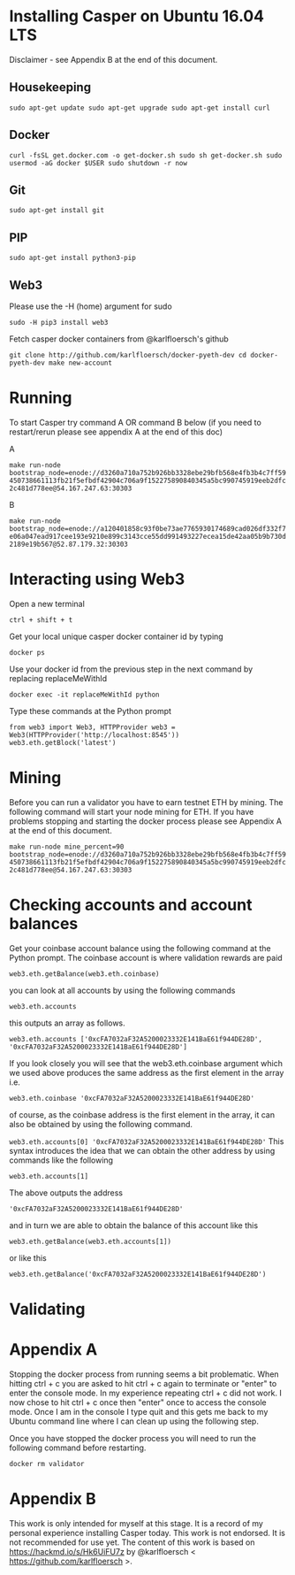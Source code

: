# Installing Casper on Ubuntu 16.04 LTS
Disclaimer - see Appendix B at the end of this document.

## Housekeeping

`
sudo apt-get update
sudo apt-get upgrade
sudo apt-get install curl
`

## Docker

`
curl -fsSL get.docker.com -o get-docker.sh
sudo sh get-docker.sh
sudo usermod -aG docker $USER
sudo shutdown -r now
`

## Git

`
sudo apt-get install git
`
## PIP

`
sudo apt-get install python3-pip
`

## Web3 
Please use the -H (home) argument for sudo

`
sudo -H pip3 install web3
`

Fetch casper docker containers from @karlfloersch's github

`
git clone http://github.com/karlfloersch/docker-pyeth-dev
cd docker-pyeth-dev
make new-account
`

# Running

To start Casper try command A OR command B below (if you need to restart/rerun please see appendix A at the end of this doc)

A

`
make run-node bootstrap_node=enode://d3260a710a752b926bb3328ebe29bfb568e4fb3b4c7ff59450738661113fb21f5efbdf42904c706a9f152275890840345a5bc990745919eeb2dfc2c481d778ee@54.167.247.63:30303
`

B

`
make run-node bootstrap_node=enode://a120401858c93f0be73ae7765930174689cad026df332f7e06a047ead917cee193e9210e899c3143cce55dd991493227ecea15de42aa05b9b730d2189e19b567@52.87.179.32:30303
`

# Interacting using Web3

Open a new terminal 

`
ctrl + shift + t 
`

Get your local unique casper docker container id by typing

`
docker ps
`

Use your docker id from the previous step in the next command by replacing replaceMeWithId

`
docker exec -it replaceMeWithId python
`

Type these commands at the Python prompt

`
from web3 import Web3, HTTPProvider
web3 = Web3(HTTPProvider('http://localhost:8545'))
web3.eth.getBlock('latest')
`

# Mining

Before you can run a validator you have to earn testnet ETH by mining. The following command will start your node mining for ETH. If you have problems stopping and starting the docker process please see Appendix A at the end of this document.

`
make run-node mine_percent=90 bootstrap_node=enode://d3260a710a752b926bb3328ebe29bfb568e4fb3b4c7ff59450738661113fb21f5efbdf42904c706a9f152275890840345a5bc990745919eeb2dfc2c481d778ee@54.167.247.63:30303
`

# Checking accounts and account balances

Get your coinbase account balance using the following command at the Python prompt. The coinbase account is where validation rewards are paid

`
web3.eth.getBalance(web3.eth.coinbase)
`

you can look at all accounts by using the following commands

`
web3.eth.accounts
`

this outputs an array as follows.

`
web3.eth.accounts
['0xcFA7032aF32A5200023332E141BaE61f944DE28D', '0xcFA7032aF32A5200023332E141BaE61f944DE28D']
`

If you look closely you will see that the web3.eth.coinbase argument which we used above produces the same address as the first element in the array i.e.

`
web3.eth.coinbase
'0xcFA7032aF32A5200023332E141BaE61f944DE28D'
`

of course, as the coinbase address is the first element in the array, it can also be obtained by using the following command.

`
web3.eth.accounts[0]
'0xcFA7032aF32A5200023332E141BaE61f944DE28D'
`
This syntax introduces the idea that we can obtain the other address by using commands like the following

`
web3.eth.accounts[1]
`

The above outputs the address

`
'0xcFA7032aF32A5200023332E141BaE61f944DE28D'
`

and in turn we are able to obtain the balance of this account like this

`
web3.eth.getBalance(web3.eth.accounts[1])
`

or like this

`
web3.eth.getBalance('0xcFA7032aF32A5200023332E141BaE61f944DE28D')
`
# Validating


# Appendix A
Stopping the docker process from running seems a bit problematic. When hitting ctrl + c you are asked to hit ctrl + c again to terminate or "enter" to enter the console mode. In my experience repeating ctrl + c did not work. I now chose to hit ctrl + c once then "enter" once to access the console mode. Once I am in the console I type quit and this gets me back to my Ubuntu command line where I can clean up using the following step.

Once you have stopped the docker process you will need to run the following command before restarting.

`
docker rm validator
`
# Appendix B
This work is only intended for myself at this stage. It is a record of my personal experience installing Casper today. This work is not endorsed. It is not recommended for use yet. The content of this work is based on https://hackmd.io/s/Hk6UiFU7z by @karlfloersch < https://github.com/karlfloersch >.

